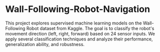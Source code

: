 # Wall-Following-Robot-Navigation

This project explores supervised machine learning models on the Wall-Following Robot dataset from Kaggle. The goal is to classify the robot's movement direction (left, right, forward) based on 24 sensor inputs. We apply several classification techniques and analyze their performance, generalization ability, and robustness. 
